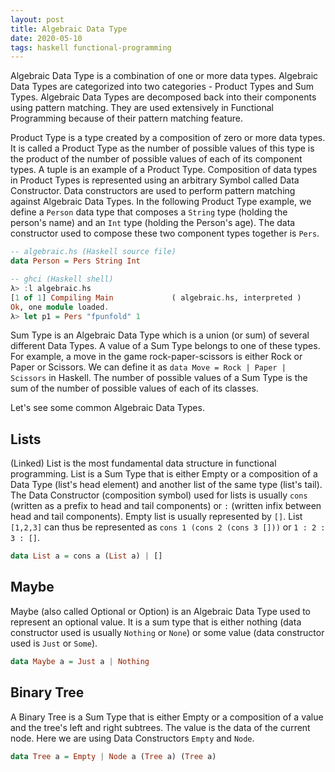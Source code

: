 ```yaml
---
layout: post
title: Algebraic Data Type
date: 2020-05-10
tags: haskell functional-programming
---
```

Algebraic Data Type is a combination of one or more data types. Algebraic Data Types are categorized into two categories - Product Types and Sum Types. Algebraic Data Types are decomposed back into their components using pattern matching. They are used extensively in Functional Programming because of their pattern matching feature.

Product Type is a type created by a composition of zero or more data types. It is called a Product Type as the number of possible values of this type is the product of the number of possible values of each of its component types. A tuple is an example of a Product Type. Composition of data types in Product Types is represented using an arbitrary Symbol called Data Constructor. Data constructors are used to perform pattern matching against Algebraic Data Types. In the following Product Type example, we define a `Person` data type that composes a `String` type (holding the person's name) and an `Int` type (holding the Person's age). The data constructor used to compose these two component types together is `Pers`.

```haskell
-- algebraic.hs (Haskell source file)
data Person = Pers String Int
```

```haskell
-- ghci (Haskell shell)
λ> :l algebraic.hs 
[1 of 1] Compiling Main             ( algebraic.hs, interpreted )
Ok, one module loaded.
λ> let p1 = Pers "fpunfold" 1
```

Sum Type is an Algebraic Data Type which is a union (or sum) of several different Data Types. A value of a Sum Type belongs to one of these types. For example, a move in the game rock-paper-scissors is either Rock or Paper or Scissors. We can define it as `data Move = Rock | Paper | Scissors` in Haskell. The number of possible values of a Sum Type is the sum of the number of possible values of each of its classes.

Let's see some common Algebraic Data Types.

## Lists
(Linked) List is the most fundamental data structure in functional programming. List is a Sum Type that is either Empty or a composition of a Data Type (list's head element) and another list of the same type (list's tail). The Data Constructor (composition symbol) used for lists is usually `cons` (written as a prefix to head and tail components) or `:` (written infix between head and tail components). Empty list is usually represented by `[]`. List `[1,2,3]` can thus be represented as `cons 1 (cons 2 (cons 3 []))` or `1 : 2 : 3 : []`.

```haskell
data List a = cons a (List a) | []
```

## Maybe
Maybe (also called Optional or Option) is an Algebraic Data Type used to represent an optional value. It is a sum type that is either nothing (data constructor used is usually `Nothing` or `None`) or some value (data constructor used is `Just` or `Some`).

```haskell
data Maybe a = Just a | Nothing
```

## Binary Tree
A Binary Tree is a Sum Type that is either Empty or a composition of a value and the tree's left and right subtrees. The value is the data of the current node. Here we are using Data Constructors `Empty` and `Node`.

```haskell
data Tree a = Empty | Node a (Tree a) (Tree a)
```
